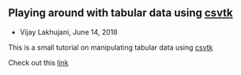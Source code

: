 ## Playing around with tabular data using [csvtk](https://bioinf.shenwei.me/csvtk/)

* Vijay Lakhujani, June 14, 2018

This is a small tutorial on manipulating tabular data using [csvtk](https://bioinf.shenwei.me/csvtk/)

Check out this [link][1] 

[1]:https://github.com/lakhujanivijay/Playing_with_tabular_data/blob/master/my_experiments.md
